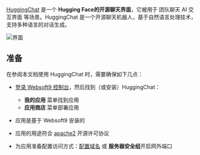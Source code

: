 [HuggingChat](https://huggingface.co) 是一个 **Hugging Face的开源聊天界面**，它被用于 团队聊天 AI 交互界面  等场景。HuggingChat 是一个开源聊天机器人，基于自然语言处理技术，支持多种语言的对话生成。


![界面](http://libs.websoft9.com/Websoft9/DocsPicture/zh/huggingchat/huggingchat-gui-websoft9.png)


## 准备

在参阅本文档使用 HuggingChat 时，需要确保如下几点：

- [登录 Websoft9 控制台](./login-console)，然后找到（或安装）HuggingChat：
  - **我的应用** 菜单找到应用 
  - **应用商店** 菜单部署应用

- 应用是基于 Websoft9 安装的


- 应用的用途符合 [apache2](https://opensource.org/licenses/Apache-2.0) 开源许可协议


- 为应用准备配置访问方式：[配置域名](./domain-set) 或 **服务器安全组**开启网外端口
